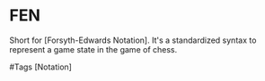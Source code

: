 # FEN
Short for [Forsyth-Edwards Notation]. It's a standardized syntax to represent a game state in the game of chess.

#Tags 
[Notation]
